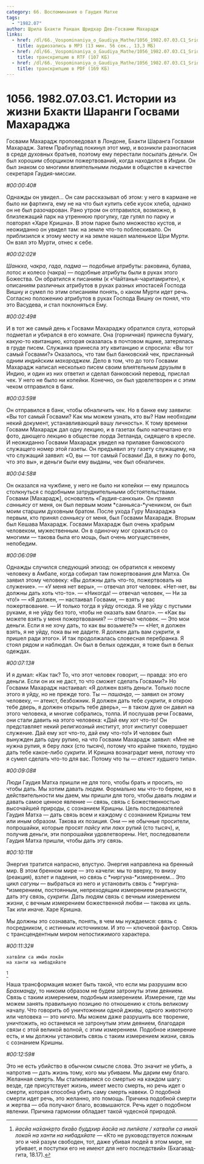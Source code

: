```yaml
---
category: 66. Воспоминания о Гаудия Матхе
tags:
  - "1982.07"
author: Шрила Бхакти Ракшак Шридхар Дев-Госвами Махарадж
links:
  - href: /dl/66._Vospominaniya_o_Gaudiya_Mathe/1056_1982.07.03.C1_SridharMj_Istorii_iz_zhizni_Bhakti_Sharangi_Gosvami_Maharadzha.mp3
    title: аудиозапись в MP3 (13 мин. 56 сек., 13,3 МБ)
  - href: /dl/66._Vospominaniya_o_Gaudiya_Mathe/1056_1982.07.03.C1_SridharMj_Istorii_iz_zhizni_Bhakti_Sharangi_Gosvami_Maharadzha.rtf
    title: транскрипцию в RTF (107 КБ)
  - href: /dl/66._Vospominaniya_o_Gaudiya_Mathe/1056_1982.07.03.C1_SridharMj_Istorii_iz_zhizni_Bhakti_Sharangi_Gosvami_Maharadzha.pdf
    title: транскрипцию в PDF (169 КБ)
---
```


# 1056. 1982.07.03.C1. Истории из жизни Бхакти Шаранги Госвами Махараджа

Госвами Махарадж проповедовал в Лондоне, Бхакти Шаранга Госвами Махарадж. Затем Прабхупад покинул этот мир, и возникли разногласия в среде духовных братьев, поэтому ему перестали посылать деньги. Он был хорошим сборщиком пожертвований, когда находился в Индии. Он был знаком со многими влиятельными людьми в обществе в качестве секретаря Гаудия-миссии.

*#00:00:40#*

Однажды он увидел… Он сам рассказывал об этом: у него в кармане не было ни фартинга, ему не на что был купить себе кусок хлеба, однако он не был разочарован. Рано утром он отправился, возможно, в близлежащий парк на утреннюю прогулку, где гулял по парку и повторял «Харе Кришна». В этом парке было множество кустов, и неожиданно он увидел там: на земле что-то поблескивало. Он приблизился к этому месту и на земле нашел маленькое Шри Мурти. Он взял это Мурти, отнес к себе.

*#00:02:02#*

*Шанкха*, *чакра*, *гада*, *падма* — подобные атрибуты: раковина, булава, лотос и колесо (чакра) — подобные атрибуты были в руках этого Божества. Он обратился к писаниям (к «Чайтанья-чаритамрите»), к описаниям различных атрибутов в руках разных ипостасей Господа Вишну и сумел по этим описаниям понять, о каком Мурти идет речь. Согласно положению атрибутов в руках Господа Вишну он понял, что это Васудева, и стал поклоняться Ему.

*#00:02:49#*

И в тот же самый день к Госвами Махараджу обратился слуга, который подметал и убирался в его комнате. Она (горничная) принесла бумагу, какую-то квитанцию, которая оказалась в почтовом ящике, затерялась в груде писем. Служанка принесла эту квитанцию и спросила: «Вы тот самый Госвами?» Оказалось, что там был банковский чек, присланный одним индийским *махараджем*. Дело в том, что до того Госвами Махарадж написал несколько писем своим влиятельным друзьям в Индию, и один из них ответил и сделал банковский перевод, прислал чек. У него не было ни копейки. Конечно, он был удовлетворен и с этим чеком отправился в банк.

*#00:03:59#*

Он отправился в банк, чтобы обналичить чек. Но в банке ему заявили: «Вы тот самый Госвами? Как мы можем узнать, кто вы? Нам необходим некий документ, устанавливающий вашу личность». К тому времени Госвами Махарадж дал одну лекцию, и в газетах было напечатано его фото, дающего лекцию в обществе лорда Зетланда, сидящего в кресле. И неожиданно Госвами Махарадж увидел на прилавке банковского служащего номер этой газеты. Он предъявил эту газету служащему, на что служащий заявил: «О, вы — тот самый Госвами! Да, я вижу по фото, что это вы», и деньги были ему выданы, чек был обналичен.

*#00:04:58#*

Он оказался на чужбине, у него не было ни копейки — ему пришлось столкнуться с подобными затруднительными обстоятельствами. Госвами [Махарадж], основатель «Гаудия-санкхьи». Он принял *санньясу* от меня, он был первым моим *санньяса-*учеником, он был моим старшим духовным братом. После ухода Гуру Махараджа первым, кто принял *санньясу* от меня, был Госвами Махарадж. Вторым был Кешава Махарадж. Госвами Махарадж был очень храбрым человеком, мужественным. Он в одиночку мог сражаться со многими — такова была его мощь, был очень могущественен, непобедим.

*#00:06:09#*

Однажды случился следующий эпизод: он обратился к некоему человеку в Амбале, когда собирал там пожертвования для Матха. Он заявил этому человеку: «Вы должны дать что-то, пожертвовать на служение». — «У меня нет веры», — отвечал этот человек. «Нет-нет, вы должны дать хоть что-то». — «Никогда! — отвечал человек, — Ни за что!» — «Я должен, — настаивал Госвами, — взять у вас пожертвование. — И только тогда я уйду отсюда. Я не уйду с пустыми руками, я не уйду без того, чтобы не оказать вам благо». — «Как вы можете взять у меня пожертвования? — отвечал человек. — Это мои деньги. Если я не хочу дать, то как вы возьмете?» — «Нет, я должен взять, я не уйду, пока вы не дадите. Я должен дать вам *сукрити*, я пришел ради этого». И так продолжалась словесная перебранка. Я стоял рядом и наблюдал. Он был в белых одеждах, я тоже был в белых одеждах.

*#00:07:13#*

И я думал: «Как так? То, что этот человек говорит, — правда: это его деньги. Если он их не даст, то что сможет сделать Госвами?» Но Госвами Махарадж настаивал: «Я должен взять деньги. Только после этого я уйду, но не прежде того. Ты — *пашанда*, — заявил он этому человеку, — атеист, безбожник. Я должен дать тебе *сукрити*, я открою тебе дверь, я должен открыть тебе дверь», — в таком духе он давил на этого человека, и многие собрались, толпа. И послушав речи Госвами, они стали давить на этого человека: «Дай ему хот что-то! Он представляет некий религиозный институт, этот институт совершает служение. Дай ему хот что-то, дай ему что-то!» И человек был вынужден дать одну рупию, на что Госвами Махарадж заявил: «Мне не нужна рупия, я беру *лакх* (сто тысяч), потому что крайне тяжело, трудно дать тебе какое-либо *сукрити*. И Кришна вознаградит меня, потому что я сумел сделать что-то для вас. Потому что ты — *атеист* худшего типа».

*#00:09:08#*

Люди Гаудия Матха пришли не для того, чтобы брать и просить, но чтобы дать. Мы хотим давать людям. Формально мы что-то берем, но в действительности мы даем, мы пришли для того, чтобы давать людям и давать самое ценное явление — связь, связь с Божественностью высочайшей природы, с сознанием Кришны. Цель последователей Гаудия Матха — дать связь всем и каждому с сознанием Кришны тем или иным образом. Такова их позиция. Они — не обычные просители, попрошайки, которые просят *пайсу* или *лакх* рупий (сто тысяч), и, получив деньги, эти попрошайки удовлетворены. Нет, последователи Гаудия Матха пришли, чтобы дать эту связь.

*#00:10:11#*

Энергия тратится напрасно, впустую. Энергия направлена на бренный мир. В этом бренном мире — это качели: мы то вверху, то внизу (реакция), взлет и падения, но связь с *ниргуна-*измерением… Это цикл *сагуны* — выбраться из него и установить связь с *ниргуна-*измерением, постоянным, непреходящим измерением реальности, дать эту связь, *сукрити.* Дать людям связь с вечным измерением жизни, с вечным измерением божественной любви — такова их цель. Так или иначе. Харе Кришна.

Мы должны это сознавать, понять, в чем мы нуждаемся: связь с посредником, с истинным источником. И это — ключевой фактор. Связь с трансцендентным миром непостижимого характера.

*#00:11:32#*

    хатва̄пи са има̄н лока̄н
    на ханти на нибадхйате
[^_ftn1]

Наша трансформация может быть такой, что если мы разрушим всю *Брахманду*, то никоим образом не будем затронуты этим деянием. Связь с таким измерением, подобным измерением. Измерение, где мы можем занять правильную позицию по отношению к столь великому началу. Что говорить об уничтожении одной *дживы*, одного животного или человека — это ничто. Мы можем даже разрушить все творение, уничтожить, но останемся не затронутым этим деянием, благодаря связи с этой великой волной, с этим измерением. Подобное измерение есть, и мы должны установить связь с таким измерением жизни, связь с сознанием Кришны.

*#00:12:59#*

Это не есть убийство в обычном смысле слова. Это значит не убить, а напротив — дать жизнь тому, кого мы убиваем. Мы дарим ему благо. Желанная смерть. Мы сталкиваемся со смертью на каждом шагу: везде, где присутствует жизнь, имеет место смерть, но речь идет о смерти, которая способна убить саму смерть навеки. О подобной смерти идет речь, это желанно, это помощь. Причина подобной смерти и жертва — оба получают благо, возвышаются. Речь идет о подобном явлении. Причина гармонии обладает такой чудесной природой.



[^_ftn1]: *йасйа на̄хан̇кр̣то бха̄во буддхир йасйа на липйате / хатва̄пи са има̄н лока̄н на ханти на нибадхйате* — «Кто не руководствуется ложным эго и чей разум свободен, тот, даже убивая людей в этом мире, не убивает, и поступки его не имеют для него последствий» (Бхагавад-гита, 18.17).

